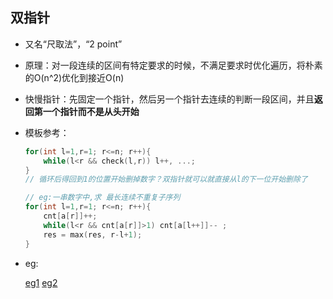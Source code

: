 ## 双指针

- 又名“尺取法”，“2 point”

- 原理：对一段连续的区间有特定要求的时候，不满足要求时优化遍历，将朴素的O(n^2)优化到接近O(n)

- 快慢指针：先固定一个指针，然后另一个指针去连续的判断一段区间，并且**返回第一个指针而不是从头开始**
    
- 模板参考：

    ``````c++
    for(int l=1,r=1; r<=n; r++){
        while(l<r && check(l,r)) l++, ...;
    }
    // 循环后得回到1的位置开始删掉数字？双指针就可以就直接从l的下一位开始删除了
    
    // eg:一串数字中,求 最长连续不重复子序列
    for(int l=1,r=1; r<=n; r++){
    	cnt[a[r]]++;
        while(l<r && cnt[a[r]]>1) cnt[a[l++]]-- ;
        res = max(res, r-l+1);
    }
    ``````

- eg:

    [eg1](http://poj.org/problem?id=3320)  [eg2]()